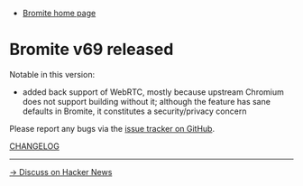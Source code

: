 * [Bromite home page](/)

# Bromite v69 released

Notable in this version:
* added back support of WebRTC, mostly because upstream Chromium does not support building without it; although the feature has sane defaults in Bromite, it constitutes a security/privacy concern

Please report any bugs via the [issue tracker on GitHub](https://github.com/bromite/bromite/issues).

[CHANGELOG](https://github.com/bromite/bromite/blob/master/CHANGELOG.md)

---
[&rarr; Discuss on Hacker News](https://news.ycombinator.com/item?id=17919887)

